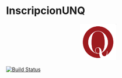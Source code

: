 # InscripcionUNQ

<p align="center">
 <img src="unqui.png" width="100" height="100" />
</p>

[![Build Status](https://travis-ci.org/DiazMaxiM/InscripcionUNQ.svg?branch=master)](https://travis-ci.org/DiazMaxiM/InscripcionUNQ)
